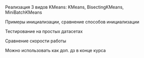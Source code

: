 Реализация 3 видов KMeans: KMeans, BisectingKMeans, MiniBatchKMeans

Примеры инициализации, сравнение способов инициализации

Тестирование на простых датасетах

Сравнение скорости работы

Можно использовать как доп. дз в конце курса
